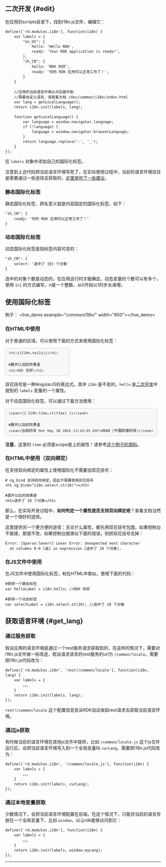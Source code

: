 
## 二次开发 {#edit}

在应用的scripts目录下，找到i18n.js文件，编辑它：

	define(['rd.modules.i18n'], function(i18n) {
	    var labels = {
	        "en_US": {
	            hello: 'Hello RDK',
	            ready: 'Your RDK application is ready!',
	        },
	        "zh_CN": {
	            hello: 'RDK 你好',
	            ready: '你的 RDK 应用可以正常工作了！',
	        }
	    }

	    //应用的当前语言环境从浏览器中取
		//需要自定义语言，请查看文档 /doc/common/i18n/index.html
	    var lang = getLocalLanguage();
	    return i18n.init(labels, lang);
	    
	    function getLocalLanguage() {
	        var language = window.navigator.language; 
	        if (!language) {
	            language = window.navigator.browserLanguage; 
	        }
			return language.replace('-', '_');
	    }
	});

在 `labels` 对象中添加自己的国际化标签。

注意到上述代码把当前语言环境写死了，在实际使用过程中，当前的语言环境往往是需要通过一些途径去获取的，[这里提供了一些建议](#get_lang)。

### 静态国际化标签 ###

静态国际化标签，顾名思义就是内容固定的国际化标签，如下：

	"zh_CN": {
		ready: '你的 RDK 应用可以正常工作了！'
	}

### 动态国际化标签 ###

动态国际化标签是指标签内容可变的：

	"zh_CN": {
		select: '选中了 {0} 个对象'
	}

选中的对象个数是动态的，在应用运行时才能确定。动态变量的个数可以有多个，使用 `{n}` 的方式编写，n是一个整数，从0开始以1的步长递增。



## 使用国际化标签 ##

例子：
<live_demo example="common/i18n/" width="800"></live_demo>

### 在HTML中使用 ###

对于普通的区域，可以使用下面的方式来使用国际化标签：

![](normal.PNG)

双花括号是一种AngularJS的表达式。其中 `i18n` 是不变的，`hello` 是[二次开发](#edit)中提到的 `labels` 变量的一个属性。

对于动态国际化标签，可以通过下面方法使用：


![](dyn.PNG)

**注意**，这里的 `time` 必须是scope是上的属性！请参考[这个例子的源码](/doc/tools/live_demo/?common/i18n/)。

### 在HTML中使用（双向绑定） ###

在支持双向绑定的属性上使用国际化不需要加双花括号：

	# ng_bind 支持双向绑定，因此不需要使用双花括号
	<h1 ng_bind="i18n.select.st(10)"></h1>

	#展开以后的效果是
	<h1>选中了 10 个对象</h1>

那么，在实际开发过程中，**如何判定一个属性是否支持双向绑定呢**？查看文档当然是一个很好的途径。

这里提供另一个更方便的途径：无论什么属性，都先用双花括号包围，如果控制台不报错，那就不改，如果控制台报类似下面的错误，则把双花括号去掉：

	Error: [$parse:lexerr] Lexer Error: Unexpected next character
	  at columns 0-0 [选] in expression [选中了 10 个对象].

### 在JS文件中使用 ###

在JS文件中使用国际化标签，和在HTML中类似，使用下面的代码：

	#获得一个静态标签
	var helloLabel = i18n.hello; //RDK 你好

	#获得一个动态标签
	var selectLabel = i18n.select.st(10); //选中了 10 个对象

## 获取语言环境 {#get_lang}

### 通过服务获取 ###

假设应用的语言环境是通过一个rest服务请求获取到的，在这样的情况下，需要对i18n.js文件做一些改造，假设请求语言的rest服务的url为 `/common/locale`，需要把i18n.js代码改为：

	define(['rd.modules.i18n', 'rest!/common/locale'], function(i18n, lang) {	    
	    var labels = {
			。。。
	    }
	    return i18n.init(labels, lang);
	});

`rest!/common/locale` 这个配置信息告诉RDK自动发起rest请求去获取当前语言环境。


### 通过js获取 ###

有时候当前的语言环境在其他js文件中提供，比如 `/common/locale.js` 这个js文件运行后，会把当前语言环境写入到一个全局变量叫 `curLang`，需要把i18n.js代码改为：

	define(['rd.modules.i18n', '/common/locale.js'], function(i18n) {	    
	    var labels = {
			。。。
	    }
	    return i18n.init(labels, curLang);
	});


### 通过本地变量获取 ###

少数情况下，会把当前语言环境配置在前端，在这个情况下，只能将当前的语言存放在一个全局变量下，比如 `window`，以让rdk能够访问到它：

	define(['rd.modules.i18n'], function(i18n) {	    
	    var labels = {
			。。。
	    }
	    return i18n.init(labels, window.myLang);
	});

----



